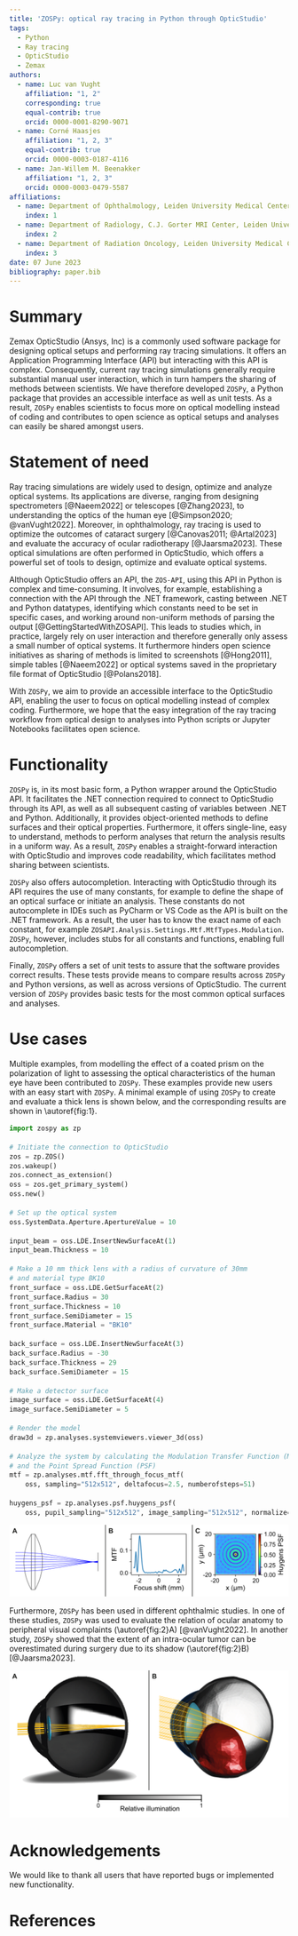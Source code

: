 ```yaml
---
title: 'ZOSPy: optical ray tracing in Python through OpticStudio'
tags:
  - Python
  - Ray tracing
  - OpticStudio
  - Zemax
authors:
  - name: Luc van Vught
    affiliation: "1, 2"
    corresponding: true
    equal-contrib: true
    orcid: 0000-0001-8290-9071
  - name: Corné Haasjes
    affiliation: "1, 2, 3"
    equal-contrib: true
    orcid: 0000-0003-0187-4116
  - name: Jan-Willem M. Beenakker
    affiliation: "1, 2, 3"
    orcid: 0000-0003-0479-5587
affiliations:
  - name: Department of Ophthalmology, Leiden University Medical Center, Leiden, the Netherlands
    index: 1
  - name: Department of Radiology, C.J. Gorter MRI Center, Leiden University Medical Center, Leiden, the Netherlands
    index: 2
  - name: Department of Radiation Oncology, Leiden University Medical Center, Leiden, the Netherlands
    index: 3
date: 07 June 2023
bibliography: paper.bib
---
```


# Summary
Zemax OpticStudio (Ansys, Inc) is a commonly used software package for designing optical setups and performing ray tracing simulations. It offers an Application Programming Interface (API) but interacting with this API is complex. Consequently, current ray tracing simulations generally require substantial manual user interaction, which in turn hampers the sharing of methods between scientists. We have therefore developed `ZOSPy`, a Python package that provides an accessible interface as well as unit tests. As a result, `ZOSPy` enables scientists to focus more on optical modelling instead of coding and contributes to open science as optical setups and analyses can easily be shared amongst users. 

# Statement of need
Ray tracing simulations are widely used to design, optimize and analyze optical systems. Its applications are diverse, ranging from designing spectrometers [@Naeem2022] or telescopes [@Zhang2023], to understanding the optics of the human eye [@Simpson2020; @vanVught2022]. Moreover, in ophthalmology, ray tracing is used to optimize the outcomes of cataract surgery [@Canovas2011; @Artal2023] and evaluate the accuracy of ocular radiotherapy [@Jaarsma2023]. These optical simulations are often performed in OpticStudio, which offers a powerful set of tools to design, optimize and evaluate optical systems.

Although OpticStudio offers an API, the `ZOS-API`, using this API in Python is complex and time-consuming. It involves, for example, establishing a connection with the API through the .NET framework, casting between .NET and Python datatypes, identifying which constants need to be set in specific cases, and working around  non-uniform methods of parsing the output [@GettingStartedWithZOSAPI]. This leads to studies which, in practice, largely rely on user interaction and therefore generally only assess a small number of optical systems. It furthermore hinders open science initiatives as sharing of methods is limited to screenshots [@Hong2011], simple tables [@Naeem2022] or optical systems saved in the proprietary file format of OpticStudio [@Polans2018]. 

With `ZOSPy`, we aim to provide an accessible interface to the OpticStudio API, enabling the user to focus on optical modelling instead of complex coding. Furthermore, we hope that the easy integration of the ray tracing workflow from optical design to analyses into Python scripts or Jupyter Notebooks facilitates open science. 

# Functionality
`ZOSPy` is, in its most basic form, a Python wrapper around the OpticStudio API. It facilitates the .NET connection required to connect to OpticStudio through its API, as well as all subsequent casting of variables between .NET and Python. Additionally, it provides object-oriented methods to define surfaces and their optical properties. Furthermore, it offers single-line, easy to understand, methods to perform analyses that return the analysis results in a uniform way. As a result, `ZOSPy` enables a straight-forward interaction with OpticStudio and improves code readability, which facilitates method sharing between scientists.

`ZOSPy` also offers autocompletion. Interacting with OpticStudio through its API requires the use of many constants, for example to define the shape of an optical surface or initiate an analysis. These constants do not autocomplete in IDEs such as PyCharm or VS Code as the API is built on the .NET framework. As a result, the user has to know the exact name of each constant, for example `ZOSAPI.Analysis.Settings.Mtf.MtfTypes.Modulation`. `ZOSPy`, however, includes stubs for all constants and functions, enabling full autocompletion. 

Finally, `ZOSPy` offers a set of unit tests to assure that the software provides correct results. These tests provide means to compare results across `ZOSPy` and Python versions, as well as across versions of OpticStudio. The current version of `ZOSPy` provides basic tests for the most common optical surfaces and analyses.


# Use cases
Multiple examples, from modelling the effect of a coated prism on the polarization of light to assessing the optical characteristics of the human eye have been contributed to `ZOSPy`. These examples provide new users with an easy start with `ZOSPy`. A minimal example of using `ZOSPy` to create and evaluate a thick lens is shown below, and the corresponding results are shown in \autoref{fig:1}. 

```python
import zospy as zp

# Initiate the connection to OpticStudio
zos = zp.ZOS()
zos.wakeup()
zos.connect_as_extension()
oss = zos.get_primary_system()
oss.new()

# Set up the optical system
oss.SystemData.Aperture.ApertureValue = 10

input_beam = oss.LDE.InsertNewSurfaceAt(1)
input_beam.Thickness = 10

# Make a 10 mm thick lens with a radius of curvature of 30mm 
# and material type BK10 
front_surface = oss.LDE.GetSurfaceAt(2)
front_surface.Radius = 30
front_surface.Thickness = 10
front_surface.SemiDiameter = 15
front_surface.Material = "BK10"

back_surface = oss.LDE.InsertNewSurfaceAt(3)
back_surface.Radius = -30
back_surface.Thickness = 29
back_surface.SemiDiameter = 15

# Make a detector surface
image_surface = oss.LDE.GetSurfaceAt(4)
image_surface.SemiDiameter = 5

# Render the model
draw3d = zp.analyses.systemviewers.viewer_3d(oss)

# Analyze the system by calculating the Modulation Transfer Function (MTF) 
# and the Point Spread Function (PSF)
mtf = zp.analyses.mtf.fft_through_focus_mtf(
    oss, sampling="512x512", deltafocus=2.5, numberofsteps=51)

huygens_psf = zp.analyses.psf.huygens_psf(
    oss, pupil_sampling="512x512", image_sampling="512x512", normalize=True)
```

![**Results of the example code**. **A)** The created optical system results in a slightly out of focus image. **B)** The calculated Modulation Transfer Function (MTF) shows that the image plane needs a 1.9 mm shift towards the lens to be in focus. **C)** The Huygens Point Spread Function (PSF) shows the aberrations of the system.\label{fig:1}](Figure%201.png)

Furthermore, `ZOSPy` has been used in different ophthalmic studies. In one of these studies, `ZOSPy` was used to evaluate the relation of ocular anatomy to peripheral visual complaints (\autoref{fig:2}A) [@vanVught2022]. In another study, `ZOSPy` showed that the extent of an intra-ocular tumor can be overestimated during surgery due to its shadow (\autoref{fig:2}B) [@Jaarsma2023].

![**Scientific research conducted using `ZOSPy`.** **A)** Evaluation of the peripheral vision of the human eye with an artificial intra-ocular lens [@vanVught2022]. **B)** Simulation mimicking the clip surgery for ocular radiotherapy [@Jaarsma2023].\label{fig:2}](Figure%202.png)

# Acknowledgements
We would like to thank all users that have reported bugs or implemented new functionality. 

# References

